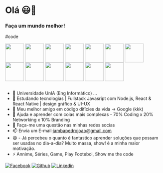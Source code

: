 # Olá 😃👋
### Faça um mundo melhor! 
  #code
<div style="display">
            <img align="center" width="60px" height="60px" src="https://cdn.jsdelivr.net/gh/devicons/devicon/icons/html5/html5-original-wordmark.svg" />
            <img align="center" width="60px" height="60px" src="https://cdn.jsdelivr.net/gh/devicons/devicon/icons/css3/css3-original-wordmark.svg" />
            <img align="center" width="60px" height="60px" src="https://cdn.jsdelivr.net/gh/devicons/devicon/icons/javascript/javascript-original.svg" />
            <img align="center" width="60px" height="60px" src="https://cdn.jsdelivr.net/gh/devicons/devicon/icons/bootstrap/bootstrap-original.svg" />  
            <img align="center" width="60px" height="60px" src="https://cdn.jsdelivr.net/gh/devicons/devicon/icons/sass/sass-original.svg" />        
            <img align="center" width="60px" height="60px" src="https://cdn.jsdelivr.net/gh/devicons/devicon/icons/nodejs/nodejs-original-wordmark.svg" />
            <img align="center" width="60px" height="60px" src="https://cdn.jsdelivr.net/gh/devicons/devicon/icons/npm/npm-original-wordmark.svg" />         
            <img align="center" width="60px" height="60px" src="https://cdn.jsdelivr.net/gh/devicons/devicon/icons/yarn/yarn-original-wordmark.svg" />  
            <img align="center" width="60px" height="60px" src="https://cdn.jsdelivr.net/gh/devicons/devicon/icons/webpack/webpack-original.svg" />          
            <img align="center" width="60px" height="60px" src="https://cdn.jsdelivr.net/gh/devicons/devicon/icons/babel/babel-original.svg" />
            <imgalign="center" width="60px" height="60px" src="https://cdn.jsdelivr.net/gh/devicons/devicon/icons/react/react-original.svg" />
            <img align="center" width="60px" height="60px" src="https://cdn.jsdelivr.net/gh/devicons/devicon/icons/wordpress/wordpress-original.svg" />
            <img align="center" width="60px" height="60px" src="https://cdn.jsdelivr.net/gh/devicons/devicon/icons/git/git-original.svg" /> 
            <img align="center" width="60px" height="60px" src="https://cdn.jsdelivr.net/gh/devicons/devicon/icons/github/github-original.svg" />
</div>
 
 ##

- 🔭 Universidade UnIA (Eng Informático) ...
- 🌱 Estudando tecnologias | Fullstack Javasript com Node.js, React & React Native | design gráfico & UI-UX
- 👯 Meu melhor amigo em código difícies da vida -> Google (kkk)
- 🤔 Ajuda e aprender com coias mais complexas - 70% Coding x 20% Networking x 10% Branding  
- 💬 Faça-me uma questão nas minhas redes socias 
- 📫 Envia um E-mail:jambapedrojoao@gmail.com 
- 😄 - Já percebeu o quanto é fantastico aprender soluções que possam ser usadas no dia-a-dia? Muito massa, show! é a minha maior motivação.
- ⚡ Annime, Séries, Game, Play Footebol, Show me the code 

[![Facebook](https://img.shields.io/badge/Facebook-1877F2?style=for-the-badge&logo=facebook&logoColor=white)](https://www.facebook.com/jambapedrojoao.joao)
[![Github](https://img.shields.io/badge/GitHub-100000?style=for-the-badge&logo=github&logoColor=white)](https://github.com/JambaGoDevCode)
[![Linkedin](https://img.shields.io/badge/LinkedIn-0077B5?style=for-the-badge&logo=linkedin&logoColor=white)](https://www.linkedin.com/in/joão-jamba-946735190/)

 
<!--
**JambaGoDevCode/JambaGoDevCode** is a ✨ _special_ ✨ repository because its `README.md` (this file) appears on your GitHub profile.

Here are some ideas to get you started:


-->
